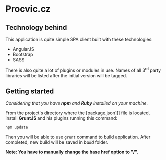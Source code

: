 # Procvic.cz

## Technology behind

This application is quite simple SPA client built with these technologies:

* AngularJS
* Bootstrap
* SASS

There is also quite a lot of plugins or modules in use. Names of all 3<sup>rd</sup> party libraries will be listed after
the initial version will be tagged.

## Getting started

_Considering that you have **npm** and **Ruby** installed on your machine._

From the project's directory where the [package.json][] file is located, install **GruntJS** and his plugins running 
this command:

```bash
npm update
```

Then you will be able to use `grunt` command to build application. After completed, new build will be saved in _build_ 
folder.

**Note: You have to manually change the base href option to "/".**